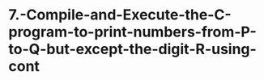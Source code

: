 # 7.-Compile-and-Execute-the-C-program-to-print-numbers-from-P-to-Q-but-except-the-digit-R-using-cont